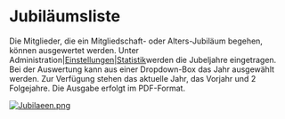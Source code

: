 # Jubiläumsliste

Die Mitglieder, die ein Mitgliedschaft- oder Alters-Jubiläum begehen, können ausgewertet werden. Unter Administration\|[Einstellungen](http://www.jverein.de/wiki/index.php?title=Einstellungen)\|[Statistik](http://www.jverein.de/wiki/index.php?title=Einstellungen#Statistik)werden die Jubeljahre eingetragen. Bei der Auswertung kann aus einer Dropdown-Box das Jahr ausgewählt werden. Zur Verfügung stehen das aktuelle Jahr, das Vorjahr und 2 Folgejahre. Die Ausgabe erfolgt im PDF-Format.

[![Jubilaeen.png](http://www.jverein.de/wiki/images/1/13/Jubilaeen.png)](http://www.jverein.de/wiki/index.php?title=Datei:Jubilaeen.png)


